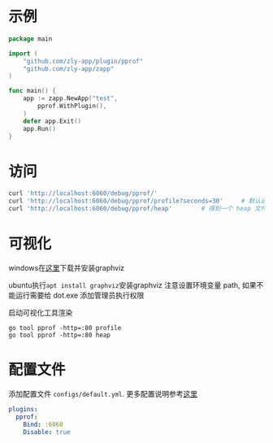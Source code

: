 
# 示例

```go
package main

import (
	"github.com/zly-app/plugin/pprof"
	"github.com/zly-app/zapp"
)

func main() {
	app := zapp.NewApp("test",
		pprof.WithPlugin(),
	)
	defer app.Exit()
	app.Run()
}
```

# 访问

```sh
curl 'http://localhost:6060/debug/pprof/'
curl 'http://localhost:6060/debug/pprof/profile?seconds=30'     # 默认进行 30s 的 CPU Profiling，得到一个分析用的 profile 文件
curl 'http://localhost:6060/debug/pprof/heap'        # 得到一个 heap 文件
```

# 可视化

windows在[这里](https://graphviz.gitlab.io/_pages/Download/Download_windows.html)下载并安装graphviz

ubuntu执行`apt install graphviz`安装graphviz
注意设置环境变量 path, 如果不能运行需要给 dot.exe 添加管理员执行权限

启动可视化工具渲染

```
go tool pprof -http=:80 profile
go tool pprof -http=:80 heap
```

# 配置文件

添加配置文件 `configs/default.yml`. 更多配置说明参考[这里](./config.go)

```yaml
plugins:
  pprof:
    Bind: :6060
    Disable: true
```
